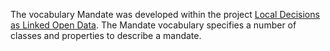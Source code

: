 The vocabulary Mandate was developed within the project [Local Decisions as Linked Open Data](http://lokaalbestuur.vlaanderen.be/lokale-besluiten-als-gelinkte-open-data). 
The Mandate vocabulary specifies a number of classes and properties to describe a mandate.
